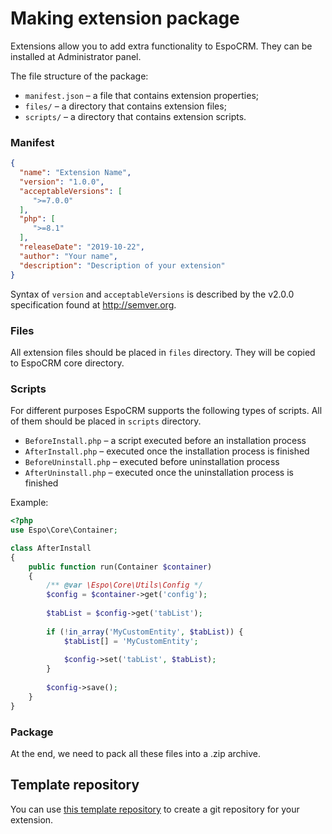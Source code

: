 # Making extension package

Extensions allow you to add extra functionality to EspoCRM. They can be installed at Administrator panel.

The file structure of the package:

* `manifest.json` – a file that contains extension properties;
* `files/` – a directory that contains extension files;
* `scripts/` – a directory that contains extension scripts.

### Manifest

```json
{
  "name": "Extension Name",
  "version": "1.0.0",
  "acceptableVersions": [
     ">=7.0.0"
  ],
  "php": [
     ">=8.1"
  ],
  "releaseDate": "2019-10-22",
  "author": "Your name",
  "description": "Description of your extension"
}
```

Syntax of `version` and `acceptableVersions` is described by the v2.0.0 specification found at http://semver.org.

### Files

All extension files should be placed in `files` directory. They will be copied to EspoCRM core directory.

### Scripts

For different purposes EspoCRM supports the following types of scripts. All of them should be  placed in `scripts` directory.

* `BeforeInstall.php` – a script executed before an installation process
* `AfterInstall.php` – executed once the installation process is finished
* `BeforeUninstall.php` – executed before uninstallation process
* `AfterUninstall.php` – executed once the uninstallation process is finished

Example:

```php
<?php
use Espo\Core\Container;

class AfterInstall
{
    public function run(Container $container)
    {
        /** @var \Espo\Core\Utils\Config */
        $config = $container->get('config');
 
        $tabList = $config->get('tabList');
       
        if (!in_array('MyCustomEntity', $tabList)) {
            $tabList[] = 'MyCustomEntity';
           
            $config->set('tabList', $tabList);
        }
  
        $config->save();
    }
}
```

### Package

At the end, we need to pack all these files into a .zip archive.

## Template repository

You can use [this template repository](https://github.com/espocrm/ext-template) to create a git repository for your extension.

